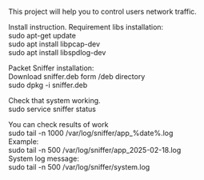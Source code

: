 This project will help you to control users network traffic.

Install instruction.
Requirement libs installation:  
sudo apt-get update  
sudo apt install libpcap-dev  
sudo apt install libspdlog-dev  

Packet Sniffer installation:  
Download sniffer.deb form /deb directory  
sudo dpkg -i sniffer.deb  

Check that system working.  
sudo service sniffer status  

You can check results of work   
sudo tail -n 1000 /var/log/sniffer/app_%date%.log  
Example:  
sudo tail -n 500 /var/log/sniffer/app_2025-02-18.log  
System log message:  
sudo tail -n 500 /var/log/sniffer/system.log  

